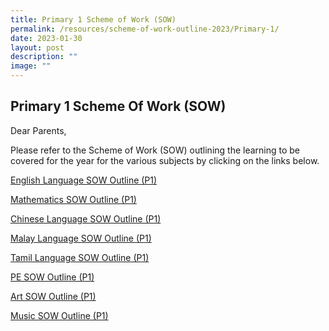 ```yaml
---
title: Primary 1 Scheme of Work (SOW)
permalink: /resources/scheme-of-work-outline-2023/Primary-1/
date: 2023-01-30
layout: post
description: ""
image: ""
---
```

## Primary 1 Scheme Of Work (SOW)

Dear Parents,

Please refer to the Scheme of Work (SOW) outlining the learning to be covered for the year for the various subjects by clicking on the links below.

[English Language SOW Outline (P1)](/files/2023%20P1%20SOW/P1%20EL%20SOW%20Outline.pdf)

[Mathematics SOW Outline (P1)](/files/2023%20P1%20SOW/P1%20Math%20SOW%20Outline.pdf)

[Chinese Language SOW Outline (P1)](/files/2023%20P1%20SOW/P1%20CL%20SOW%20Outline.pdf)

[Malay Language SOW Outline (P1)](/files/2023%20P1%20SOW/P1%20ML%20SOW%20Outline.pdf)

[Tamil Language SOW Outline (P1)](/files/2023%20P1%20SOW/P1%20TL%20SOW%20Outline.pdf)

[PE SOW Outline (P1)](/files/2023%20P1%20SOW/P1%20PE%20SOW%20Outline.pdf)

[Art SOW Outline (P1)](/files/2023%20P1%20SOW/P1%20Art%20SOW%20Outline.pdf)

[Music SOW Outline (P1)](/files/2023%20P1%20SOW/P1%20Music%20SOW%20Outline.pdf)